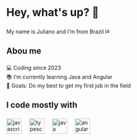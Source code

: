 <h1 align="left">Hey, what's up? 👋</h1>

###

<p align="left">My name is Juliano and I'm from Brazil <img src="https://upload.wikimedia.org/wikipedia/commons/thumb/0/05/Flag_of_Brazil.svg/1200px-Flag_of_Brazil.svg.png" height="16px" alt="javascript logo"  />
  <img width="16px" /></p>

###

<h2 align="left">Abou me</h2>

###

<p align="left">💻 Coding since 2023<br>📚 I'm currently learning Java and Angular<br>🎯 Goals: Do my best to get my first job in the field</p>

###

<h2 align="left">I code mostly with</h2>

###

<div align="left">
  <img src="https://cdn.jsdelivr.net/gh/devicons/devicon/icons/javascript/javascript-original.svg" height="40" alt="javascript logo"  />
  <img width="12" />
  <img src="https://cdn.jsdelivr.net/gh/devicons/devicon/icons/typescript/typescript-original.svg" height="40" alt="typescript logo"  />
  <img width="12" />
  <img src="https://cdn.jsdelivr.net/gh/devicons/devicon/icons/java/java-original.svg" height="40" alt="java logo"  />
  <img width="12" />
  <img src="https://cdn.jsdelivr.net/gh/devicons/devicon/icons/angularjs/angularjs-original.svg" height="40" alt="angularjs logo"  />
</div>
